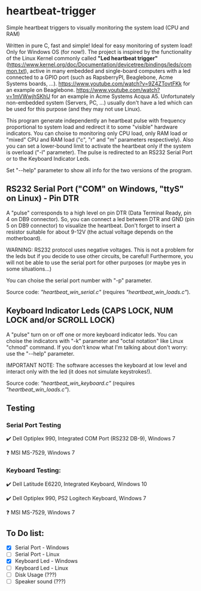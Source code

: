 # heartbeat-trigger
Simple heartbeat triggers to visually monitoring the system load (CPU and RAM)

Written in pure C, fast and simple! Ideal for easy monitoring of system load! Only for Windows OS (for now!).
The project is inspired by the functionality of the Linux Kernel commonly called **"Led heartbeat trigger"** (https://www.kernel.org/doc/Documentation/devicetree/bindings/leds/common.txt), active in many embedded and single-board computers with a led connected to a GPIO port (such as RapsberryPI, Beaglebone, Acme Systems boards, ...). https://www.youtube.com/watch?v=9Z4ZTovtFKk for an example on Beaglebone. https://www.youtube.com/watch?v=1mVWwjhSKhU for an example in Acme Systems Acqua A5. Unfortunately non-embedded system (Servers, PC, ...) usually don't have a led which can be used for this purpose (and they may not use Linux).

This program generate independently an heartbeat pulse with frequency proportional to system load and redirect it to some "visible" hardware indicators.
You can choise to monitoring only CPU load, only RAM load or "mixed" CPU and RAM load ("c", "r" and "m" parameters respectively). Also you can set a lower-bound limit to activate the heartbeat only if the system is overload ("-l" parameter).
The pulse is redirected to an RS232 Serial Port or to the Keyboard Indicator Leds.

Set "--help" parameter to show all info for the two versions of the program.

## RS232 Serial Port ("COM" on Windows, "ttyS" on Linux) - Pin DTR ##
A "pulse" corresponds to a high level on pin DTR (Data Terminal Ready, pin 4 on DB9 connector). So, you can connect a led between DTR and GND (pin 5 on DB9 connector) to visualize the heartbeat. Don't forget to insert a resistor suitable for about 9-12V (the actual voltage depends on the motherboard).

WARNING: RS232 protocol uses negative voltages. This is not a problem for the leds but if you decide to use other circuits, be careful! Furthermore, you will not be able to use the serial port for other purposes (or maybe yes in some situations...)

You can choise the serial port number with "-p" parameter.

Source code: *"heartbeat_win_serial.c"* (requires *"heartbeat_win_loads.c"*).


## Keyboard Indicator Leds (CAPS LOCK, NUM LOCK and/or SCROLL LOCK) ##

A "pulse" turn on or off one or more keyboard indicator leds. You can choise the indicators with "-k" parameter and "octal notation" like Linux "chmod" command. If you don't know what I'm talking about don't worry: use the "--help" parameter.

IMPORTANT NOTE: The software accesses the keyboard at low level and interact only with the led (it does not simulate keystrokes!).

Source code: *"heartbeat_win_keyboard.c"* (requires *"heartbeat_win_loads.c"*).


## Testing

### Serial Port Testing

:heavy_check_mark: Dell Optiplex 990, Integrated COM Port (RS232 DB-9), Windows 7

:question: MSI MS-7529, Windows 7

### Keyboard Testing:

:heavy_check_mark: Dell Latitude E6220, Integrated Keyboard, Windows 10

:heavy_check_mark: Dell Optiplex 990, PS2 Logitech Keyboard, Windows 7

:question: MSI MS-7529, Windows 7

## To Do list:
- [x] Serial Port - Windows
- [ ] Serial Port - Linux
- [X] Keyboard Led - Windows
- [ ] Keyboard Led - Linux
- [ ] Disk Usage (???)
- [ ] Speaker sound (???)
